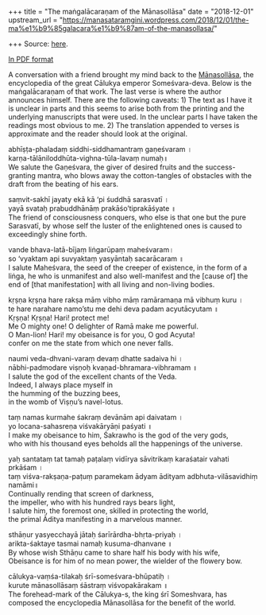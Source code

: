 +++
title = "The maṅgalācaraṇam of the Mānasollāsa"
date = "2018-12-01"
upstream_url = "https://manasataramgini.wordpress.com/2018/12/01/the-ma%e1%b9%85galacara%e1%b9%87am-of-the-manasollasa/"

+++
Source: [here](https://manasataramgini.wordpress.com/2018/12/01/the-ma%e1%b9%85galacara%e1%b9%87am-of-the-manasollasa/).

[In PDF format](https://manasataramgini.files.wordpress.com/2018/12/manasollasa.pdf)

A conversation with a friend brought my mind back to the [Mānasollāsa](https://manasataramgini.wordpress.com/2006/02/15/on-the-name-itself/), the encyclopedia of the great Cālukya emperor Someśvara-deva. Below is the maṅgalācaraṇam of that work. The last verse is where the author announces himself. There are the following caveats: 1) The text as I have it is unclear in parts and this seems to arise both from the printing and the underlying manuscripts that were used. In the unclear parts I have taken the readings most obvious to me. 2) The translation appended to verses is approximate and the reader should look at the original.

abhīṣṭa-phaladaṃ siddhi-siddhamantraṃ gaṇeśvaram ।  
karṇa-tālāniloddhūta-vighna-tūla-lavaṃ numaḥ॥  
We salute the Gaṇeśvara, the giver of desired fruits and the success-granting mantra, who blows away the cotton-tangles of obstacles with the draft from the beating of his ears.

saṃvit-sakhī jayaty ekā kā ‘pi śuddhā sarasvatī ।  
yayā svataḥ prabuddhānāṃ prakāśo’tiprakāśyate ॥  
The friend of consciousness conquers, who else is that one but the pure Sarasvatī, by whose self the luster of the enlightened ones is caused to exceedingly shine forth.

vande bhava-latā-bījaṃ liṅgarūpaṃ maheśvaram।  
so ‘vyaktam api suvyaktaṃ yasyāntaḥ sacarācaram ॥  
I salute Maheśvara, the seed of the creeper of existence, in the form of a liṅga, he who is unmanifest and also well-manifest and the \[cause of\] the end of \[that manifestation\] with all living and non-living bodies.

kṛṣṇa kṛṣṇa hare rakṣa māṃ vibho māṃ ramāramaṇa mā vibhuṃ kuru ।  
te hare narahare namo’stu me dehi deva padam acyutācyutam ॥  
Kṛṣṇa! Kṛṣṇa! Hari! protect me!  
Me O mighty one! O delighter of Ramā make me powerful.  
O Man-lion! Hari! my obeisance is for you, O god Acyuta!  
confer on me the state from which one never falls.

naumi veda-dhvani-varaṃ devaṃ dhatte sadaiva hi ।  
nābhi-padmodare viṣṇoḥ kvaṇad-bhramara-vibhramam ॥  
I salute the god of the excellent chants of the Veda.  
Indeed, I always place myself in  
the humming of the buzzing bees,  
in the womb of Viṣṇu’s navel-lotus.

taṃ namas kurmahe śakraṃ devānām api daivatam ।  
yo locana-sahasreṇa viśvakāryāṇi paśyati ॥  
I make my obeisance to him, Śakrawho is the god of the very gods,  
who with his thousand eyes beholds all the happenings of the universe.

yaḥ santataṃ tat tamaḥ paṭalaṃ vidīrya sāvitrikaṃ karaśatair vahati prkāśam ।  
taṃ viśva-rakṣaṇa-paṭuṃ paramekam ādyam ādityam adbhuta-vilāsavidhiṃ namāmi॥  
Continually rending that screen of darkness,  
the impeller, who with his hundred rays bears light,  
I salute him, the foremost one, skilled in protecting the world,  
the primal Āditya manifesting in a marvelous manner.

sthāṇur yasyecchayā jātaḥ śarīrārdha-bhṛta-priyaḥ ।  
arikta-śaktaye tasmai namaḥ kusuma-dhanvane ॥  
By whose wish Sthāṇu came to share half his body with his wife,  
Obeisance is for him of no mean power, the wielder of the flowery bow.

cālukya-vaṃśa-tilakaḥ śrī-someśvara-bhūpatiḥ ।  
kurute mānasollāsaṃ śāstraṃ viśvopakārakam ॥  
The forehead-mark of the Cālukya-s, the king śrī Someshvara, has composed the encyclopedia Mānasollāsa for the benefit of the world.

